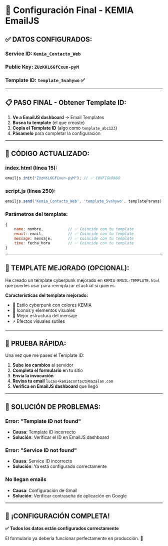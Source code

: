 # 🚀 Configuración Final - KEMIA EmailJS

## ✅ **DATOS CONFIGURADOS:**

### **Service ID:** `Kemia_Contacto_Web`
### **Public Key:** `ZUzKKL6GfCxun-pyM`
### **Template ID:** `template_5vahywo` ✅

---

## 📋 **PASO FINAL - Obtener Template ID:**

1. **Ve a EmailJS dashboard** → Email Templates
2. **Busca tu template** (el que creaste)
3. **Copia el Template ID** (algo como `template_abc123`)
4. **Pásamelo** para completar la configuración

---

## 🔧 **CÓDIGO ACTUALIZADO:**

### **index.html (línea 15):**
```javascript
emailjs.init("ZUzKKL6GfCxun-pyM"); // ✅ CONFIGURADO
```

### **script.js (línea 250):**
```javascript
emailjs.send('Kemia_Contacto_Web', 'template_5vahywo', templateParams) // ✅ CONFIGURADO
```

### **Parámetros del template:**
```javascript
{
    name: nombre,           // ✅ Coincide con tu template
    email: email,           // ✅ Coincide con tu template  
    message: mensaje,       // ✅ Coincide con tu template
    time: fecha_hora        // ✅ Coincide con tu template
}
```

---

## 🎨 **TEMPLATE MEJORADO (OPCIONAL):**

He creado un template cyberpunk mejorado en `KEMIA-EMAIL-TEMPLATE.html` que puedes usar para reemplazar el actual si quieres.

**Características del template mejorado:**
- 🎨 Estilo cyberpunk con colores KEMIA
- 🧬 Iconos y elementos visuales
- 📝 Mejor estructura del mensaje
- ⚡ Efectos visuales sutiles

---

## 🧪 **PRUEBA RÁPIDA:**

Una vez que me pases el Template ID:

1. **Sube los cambios** al servidor
2. **Completa el formulario** en tu sitio
3. **Envía la invocación**
4. **Revisa tu email** `lucas+kemiacontact@mazalan.com`
5. **Verifica en EmailJS dashboard** que llegó

---

## 🚨 **SOLUCIÓN DE PROBLEMAS:**

### **Error: "Template ID not found"**
- **Causa**: Template ID incorrecto
- **Solución**: Verificar el ID en EmailJS dashboard

### **Error: "Service ID not found"**
- **Causa**: Service ID incorrecto
- **Solución**: Ya está configurado correctamente

### **No llegan emails**
- **Causa**: Configuración de Gmail
- **Solución**: Verificar contraseña de aplicación en Google

---

## 🎉 **¡CONFIGURACIÓN COMPLETA!**

**✅ Todos los datos están configurados correctamente**

El formulario ya debería funcionar perfectamente en producción. 🎯 